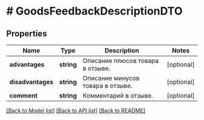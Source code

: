 # # GoodsFeedbackDescriptionDTO

## Properties

Name | Type | Description | Notes
------------ | ------------- | ------------- | -------------
**advantages** | **string** | Описание плюсов товара в отзыве. | [optional]
**disadvantages** | **string** | Описание минусов товара в отзыве. | [optional]
**comment** | **string** | Комментарий в отзыве. | [optional]

[[Back to Model list]](../../README.md#models) [[Back to API list]](../../README.md#endpoints) [[Back to README]](../../README.md)
